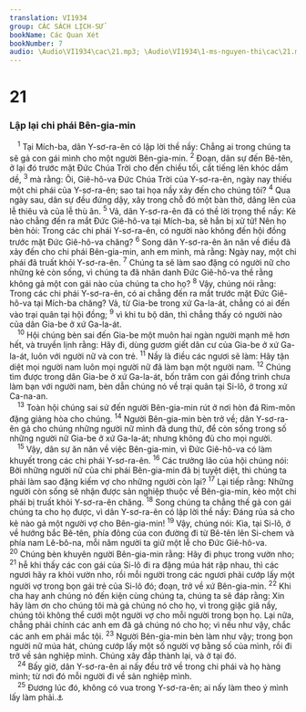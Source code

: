 ```yaml
---
translation: VI1934
group: CÁC SÁCH LỊCH-SỬ
bookName: Các Quan Xét 
bookNumber: 7
audio: \Audio\VI1934\cac\21.mp3; \Audio\VI1934\1-ms-nguyen-thi\cac\21.mp3
---
```


<div class="title"><h1>21</h1><h3>Lập lại chi phái Bên-gia-min</h3></div>
<span class="verse cac_21_1"> <sup>1</sup> Tại Mích-ba, dân Y-sơ-ra-ên có lập lời thề nầy: Chẳng ai trong chúng ta sẽ gả con gái mình cho một người Bên-gia-min. </span>
<span class="verse cac_21_2"><sup>2</sup> Đoạn, dân sự đến Bê-tên, ở lại đó trước mặt Đức Chúa Trời cho đến chiều tối, cất tiếng lên khóc dầm dề, </span>
<span class="verse cac_21_3"><sup>3</sup> mà rằng: Ôi, Giê-hô-va Đức Chúa Trời của Y-sơ-ra-ên, ngày nay thiếu một chi phái của Y-sơ-ra-ên; sao tai họa nầy xảy đến cho chúng tôi? </span>
<span class="verse cac_21_4"><sup>4</sup> Qua ngày sau, dân sự đều đứng dậy, xây trong chỗ đó một bàn thờ, dâng lên của lễ thiêu và của lễ thù ân. </span>
<span class="verse cac_21_5"><sup>5</sup> Vả, dân Y-sơ-ra-ên đã có thề lời trọng thể nầy: Kẻ nào chẳng đến ra mắt Đức Giê-hô-va tại Mích-ba, sẽ hẳn bị xử tử! Nên họ bèn hỏi: Trong các chi phái Y-sơ-ra-ên, có người nào không đến hội đồng trước mặt Đức Giê-hô-va chăng? </span>
<span class="verse cac_21_6"><sup>6</sup> Song dân Y-sơ-ra-ên ăn năn về điều đã xảy đến cho chi phái Bên-gia-min, anh em mình, mà rằng: Ngày nay, một chi phái đã truất khỏi Y-sơ-ra-ên. </span>
<span class="verse cac_21_7"><sup>7</sup> Chúng ta sẽ làm sao đặng có người nữ cho những kẻ còn sống, vì chúng ta đã nhân danh Đức Giê-hô-va thề rằng không gả một con gái nào của chúng ta cho họ? </span>
<span class="verse cac_21_8"><sup>8</sup> Vậy, chúng nói rằng: Trong các chi phái Y-sơ-ra-ên, có ai chẳng đến ra mắt trước mặt Đức Giê-hô-va tại Mích-ba chăng? Vả, từ Gia-be trong xứ Ga-la-át, chẳng có ai đến vào trại quân tại hội đồng; </span>
<span class="verse cac_21_9"><sup>9</sup> vì khi tu bộ dân, thì chẳng thấy có người nào của dân Gia-be ở xứ Ga-la-át. <br/></span>
<span class="verse cac_21_10"> <sup>10</sup> Hội chúng bèn sai đến Gia-be một muôn hai ngàn người mạnh mẽ hơn hết, và truyền lịnh rằng: Hãy đi, dùng gươm giết dân cư của Gia-be ở xứ Ga-la-át, luôn với người nữ và con trẻ. </span>
<span class="verse cac_21_11"><sup>11</sup> Nầy là điều các ngươi sẽ làm: Hãy tận diệt mọi người nam luôn mọi người nữ đã làm bạn một người nam. </span>
<span class="verse cac_21_12"><sup>12</sup> Chúng tìm được trong dân Gia-be ở xứ Ga-la-át, bốn trăm con gái đồng trinh chưa làm bạn với người nam, bèn dẫn chúng nó về trại quân tại Si-lô, ở trong xứ Ca-na-an. <br/></span>
<span class="verse cac_21_13"> <sup>13</sup> Toàn hội chúng sai sứ đến người Bên-gia-min rút ở nơi hòn đá Rim-môn đặng giảng hòa cho chúng. </span>
<span class="verse cac_21_14"><sup>14</sup> Người Bên-gia-min bèn trở về; dân Y-sơ-ra-ên gả cho chúng những người nữ mình đã dung thứ, để còn sống trong số những người nữ Gia-be ở xứ Ga-la-át; nhưng không đủ cho mọi người. <br/></span>
<span class="verse cac_21_15"> <sup>15</sup> Vậy, dân sự ăn năn về việc Bên-gia-min, vì Đức Giê-hô-va có làm khuyết trong các chi phái Y-sơ-ra-ên. </span>
<span class="verse cac_21_16"><sup>16</sup> Các trưởng lão của hội chúng nói: Bởi những người nữ của chi phái Bên-gia-min đã bị tuyệt diệt, thì chúng ta phải làm sao đặng kiếm vợ cho những người còn lại? </span>
<span class="verse cac_21_17"><sup>17</sup> Lại tiếp rằng: Những người còn sống sẽ nhận được sản nghiệp thuộc về Bên-gia-min, kẻo một chi phái bị truất khỏi Y-sơ-ra-ên chăng. </span>
<span class="verse cac_21_18"><sup>18</sup> Song chúng ta chẳng thế gả con gái chúng ta cho họ được, vì dân Y-sơ-ra-ên có lập lời thề nầy: Đáng rủa sả cho kẻ nào gả một người vợ cho Bên-gia-min! </span>
<span class="verse cac_21_19"><sup>19</sup> Vậy, chúng nói: Kìa, tại Si-lô, ở về hướng bắc Bê-tên, phía đông của con đường đi từ Bê-tên lên Si-chem và phía nam Lê-bô-na, mỗi năm người ta giữ một lễ cho Đức Giê-hô-va. </span>
<span class="verse cac_21_20"><sup>20</sup> Chúng bèn khuyên người Bên-gia-min rằng: Hãy đi phục trong vườn nho; </span>
<span class="verse cac_21_21"><sup>21</sup> hễ khi thấy các con gái của Si-lô đi ra đặng múa hát rập nhau, thì các ngươi hãy ra khỏi vườn nho, rồi mỗi người trong các ngươi phải cướp lấy một người vợ trong bọn gái trẻ của Si-lô đó; đoạn, trở về xứ Bên-gia-min. </span>
<span class="verse cac_21_22"><sup>22</sup> Khi cha hay anh chúng nó đến kiện cùng chúng ta, chúng ta sẽ đáp rằng: Xin hãy làm ơn cho chúng tôi mà gả chúng nó cho họ, vì trong giặc giã nầy, chúng tôi không thể cưới một người vợ cho mỗi người trong bọn họ. Lại nữa, chẳng phải chính các anh em đã gả chúng nó cho họ; vì nếu như vậy, chắc các anh em phải mắc tội. </span>
<span class="verse cac_21_23"><sup>23</sup> Người Bên-gia-min bèn làm như vậy; trong bọn người nữ múa hát, chúng cướp lấy một số người vợ bằng số của mình, rồi đi trở về sản nghiệp mình. Chúng xây đắp thành lại, và ở tại đó. <br/></span>
<span class="verse cac_21_24"> <sup>24</sup> Bấy giờ, dân Y-sơ-ra-ên ai nấy đều trở về trong chi phái và họ hàng mình; từ nơi đó mỗi người đi về sản nghiệp mình. <br/></span>
<span class="verse cac_21_25"> <sup>25</sup> Đương lúc đó, không có vua trong Y-sơ-ra-ên; ai nấy làm theo ý mình lấy làm phải.<a data-toggle="tooltip" data-placement="bottom" title="Cac 17:6">⚓</a><br/>  <br/>  <br/></span>
